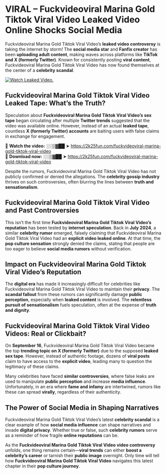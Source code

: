 # VIRAL – Fuckvideoviral Marina Gold Tiktok Viral Video Leaked Video Online Shocks Social Media 

Fuckvideoviral Marina Gold Tiktok Viral Video’s **leaked video controversy** is taking the internet by storm! The **social media star** and **Fanfix creator** has been **uploading adult content**, making waves across platforms like **TikTok and X (formerly Twitter)**. Known for consistently posting **viral content**, Fuckvideoviral Marina Gold Tiktok Viral Video has now found themselves at the center of a **celebrity scandal**.  

[![Watch Leaked Video.](https://miro.medium.com/v2/resize:fit:828/format:webp/1*cilzJN44JGOrTw9NJCrNHA.gif "Watch Leaked Video")](https://2k25fun.com/fuckvideoviral-marina-gold-tiktok-viral-video)

## **Fuckvideoviral Marina Gold Tiktok Viral Video Leaked Tape: What’s the Truth?**  
Speculation about **Fuckvideoviral Marina Gold Tiktok Viral Video’s sex tape** began circulating after multiple **Twitter trends** suggested that the video was available online. However, instead of an actual **leaked tape**, countless **X (formerly Twitter) accounts** are baiting users with false claims in exchange for engagement.  

🔹 **Watch the video:** ░░▒▓██ ➤ https://2k25fun.com/fuckvideoviral-marina-gold-tiktok-viral-video  
🔹 **Download now:** ░░▒▓██ ➤ https://2k25fun.com/fuckvideoviral-marina-gold-tiktok-viral-video  

Despite the rumors, Fuckvideoviral Marina Gold Tiktok Viral Video has not publicly confirmed or denied the allegations. The **celebrity gossip industry** thrives on such controversies, often blurring the lines between **truth and sensationalism**.  

## **Fuckvideoviral Marina Gold Tiktok Viral Video and Past Controversies**  
This isn’t the first time **Fuckvideoviral Marina Gold Tiktok Viral Video’s reputation** has been tested by **internet speculation**. Back in **July 2024**, a similar **celebrity rumor** emerged, falsely claiming that Fuckvideoviral Marina Gold Tiktok Viral Video had an **explicit video leaked online**. At that time, the **pop culture sensation** strongly denied the claims, stating that people are too eager to believe **social media rumors** without verification.  

## **Impact on Fuckvideoviral Marina Gold Tiktok Viral Video’s Reputation**  
The **digital era** has made it increasingly difficult for celebrities like Fuckvideoviral Marina Gold Tiktok Viral Video to maintain their **privacy**. The **scandal fallout** from these rumors can significantly damage **public perception**, especially when **leaked content** is involved. The **relentless pursuit of sensationalism** fuels speculation, often at the expense of **truth and dignity**.  

## **Fuckvideoviral Marina Gold Tiktok Viral Video Videos: Real or Clickbait?**  
On **September 16**, Fuckvideoviral Marina Gold Tiktok Viral Video became the top **trending topic on X (formerly Twitter)** due to the supposed **leaked sex tape**. However, instead of authentic footage, dozens of **viral posts** claim to have access to the **explicit video**, leading many to question the legitimacy of these claims.  

Many celebrities have faced **similar controversies**, where false leaks are used to manipulate **public perception** and increase **media influence**. Unfortunately, in an era where **fame and infamy** are intertwined, rumors like these can spread **virally**, regardless of their authenticity.  

## **The Power of Social Media in Shaping Narratives**  
Fuckvideoviral Marina Gold Tiktok Viral Video’s latest **celebrity scandal** is a clear example of how **social media influence** can shape narratives and invade **digital privacy**. Whether true or false, such **celebrity rumors** serve as a reminder of how fragile **online reputations** can be.  

As the **Fuckvideoviral Marina Gold Tiktok Viral Video video controversy** unfolds, one thing remains certain—**viral trends** can either **boost a celebrity’s career** or tarnish their **public image** overnight. Only time will tell how **Fuckvideoviral Marina Gold Tiktok Viral Video** navigates this latest chapter in their **pop culture journey**. 